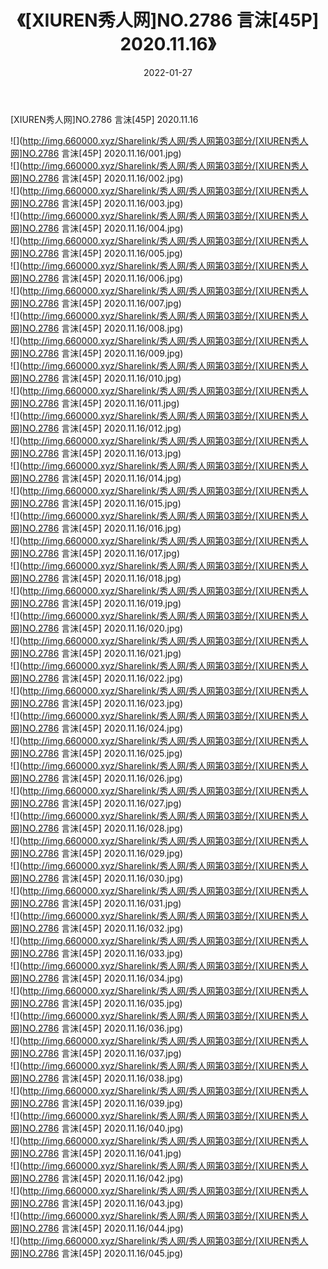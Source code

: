 ﻿---
layout: post
title:  《[XIUREN秀人网]NO.2786 言沫[45P] 2020.11.16》
date:   2022-01-27
img: http://img.660000.xyz/Sharelink/秀人网/秀人网第03部分/[XIUREN秀人网]NO.2786 言沫[45P] 2020.11.16/000.jpg
categories: [美女, 清纯, 唯美]
---

[XIUREN秀人网]NO.2786 言沫[45P] 2020.11.16

 ![](http://img.660000.xyz/Sharelink/秀人网/秀人网第03部分/[XIUREN秀人网]NO.2786 言沫[45P] 2020.11.16/001.jpg) <br>![](http://img.660000.xyz/Sharelink/秀人网/秀人网第03部分/[XIUREN秀人网]NO.2786 言沫[45P] 2020.11.16/002.jpg) <br>![](http://img.660000.xyz/Sharelink/秀人网/秀人网第03部分/[XIUREN秀人网]NO.2786 言沫[45P] 2020.11.16/003.jpg) <br>![](http://img.660000.xyz/Sharelink/秀人网/秀人网第03部分/[XIUREN秀人网]NO.2786 言沫[45P] 2020.11.16/004.jpg) <br>![](http://img.660000.xyz/Sharelink/秀人网/秀人网第03部分/[XIUREN秀人网]NO.2786 言沫[45P] 2020.11.16/005.jpg) <br>![](http://img.660000.xyz/Sharelink/秀人网/秀人网第03部分/[XIUREN秀人网]NO.2786 言沫[45P] 2020.11.16/006.jpg) <br>![](http://img.660000.xyz/Sharelink/秀人网/秀人网第03部分/[XIUREN秀人网]NO.2786 言沫[45P] 2020.11.16/007.jpg) <br>![](http://img.660000.xyz/Sharelink/秀人网/秀人网第03部分/[XIUREN秀人网]NO.2786 言沫[45P] 2020.11.16/008.jpg) <br>![](http://img.660000.xyz/Sharelink/秀人网/秀人网第03部分/[XIUREN秀人网]NO.2786 言沫[45P] 2020.11.16/009.jpg) <br>![](http://img.660000.xyz/Sharelink/秀人网/秀人网第03部分/[XIUREN秀人网]NO.2786 言沫[45P] 2020.11.16/010.jpg) <br>![](http://img.660000.xyz/Sharelink/秀人网/秀人网第03部分/[XIUREN秀人网]NO.2786 言沫[45P] 2020.11.16/011.jpg) <br>![](http://img.660000.xyz/Sharelink/秀人网/秀人网第03部分/[XIUREN秀人网]NO.2786 言沫[45P] 2020.11.16/012.jpg) <br>![](http://img.660000.xyz/Sharelink/秀人网/秀人网第03部分/[XIUREN秀人网]NO.2786 言沫[45P] 2020.11.16/013.jpg) <br>![](http://img.660000.xyz/Sharelink/秀人网/秀人网第03部分/[XIUREN秀人网]NO.2786 言沫[45P] 2020.11.16/014.jpg) <br>![](http://img.660000.xyz/Sharelink/秀人网/秀人网第03部分/[XIUREN秀人网]NO.2786 言沫[45P] 2020.11.16/015.jpg) <br>![](http://img.660000.xyz/Sharelink/秀人网/秀人网第03部分/[XIUREN秀人网]NO.2786 言沫[45P] 2020.11.16/016.jpg) <br>![](http://img.660000.xyz/Sharelink/秀人网/秀人网第03部分/[XIUREN秀人网]NO.2786 言沫[45P] 2020.11.16/017.jpg) <br>![](http://img.660000.xyz/Sharelink/秀人网/秀人网第03部分/[XIUREN秀人网]NO.2786 言沫[45P] 2020.11.16/018.jpg) <br>![](http://img.660000.xyz/Sharelink/秀人网/秀人网第03部分/[XIUREN秀人网]NO.2786 言沫[45P] 2020.11.16/019.jpg) <br>![](http://img.660000.xyz/Sharelink/秀人网/秀人网第03部分/[XIUREN秀人网]NO.2786 言沫[45P] 2020.11.16/020.jpg) <br>![](http://img.660000.xyz/Sharelink/秀人网/秀人网第03部分/[XIUREN秀人网]NO.2786 言沫[45P] 2020.11.16/021.jpg) <br>![](http://img.660000.xyz/Sharelink/秀人网/秀人网第03部分/[XIUREN秀人网]NO.2786 言沫[45P] 2020.11.16/022.jpg) <br>![](http://img.660000.xyz/Sharelink/秀人网/秀人网第03部分/[XIUREN秀人网]NO.2786 言沫[45P] 2020.11.16/023.jpg) <br>![](http://img.660000.xyz/Sharelink/秀人网/秀人网第03部分/[XIUREN秀人网]NO.2786 言沫[45P] 2020.11.16/024.jpg) <br>![](http://img.660000.xyz/Sharelink/秀人网/秀人网第03部分/[XIUREN秀人网]NO.2786 言沫[45P] 2020.11.16/025.jpg) <br>![](http://img.660000.xyz/Sharelink/秀人网/秀人网第03部分/[XIUREN秀人网]NO.2786 言沫[45P] 2020.11.16/026.jpg) <br>![](http://img.660000.xyz/Sharelink/秀人网/秀人网第03部分/[XIUREN秀人网]NO.2786 言沫[45P] 2020.11.16/027.jpg) <br>![](http://img.660000.xyz/Sharelink/秀人网/秀人网第03部分/[XIUREN秀人网]NO.2786 言沫[45P] 2020.11.16/028.jpg) <br>![](http://img.660000.xyz/Sharelink/秀人网/秀人网第03部分/[XIUREN秀人网]NO.2786 言沫[45P] 2020.11.16/029.jpg) <br>![](http://img.660000.xyz/Sharelink/秀人网/秀人网第03部分/[XIUREN秀人网]NO.2786 言沫[45P] 2020.11.16/030.jpg) <br>![](http://img.660000.xyz/Sharelink/秀人网/秀人网第03部分/[XIUREN秀人网]NO.2786 言沫[45P] 2020.11.16/031.jpg) <br>![](http://img.660000.xyz/Sharelink/秀人网/秀人网第03部分/[XIUREN秀人网]NO.2786 言沫[45P] 2020.11.16/032.jpg) <br>![](http://img.660000.xyz/Sharelink/秀人网/秀人网第03部分/[XIUREN秀人网]NO.2786 言沫[45P] 2020.11.16/033.jpg) <br>![](http://img.660000.xyz/Sharelink/秀人网/秀人网第03部分/[XIUREN秀人网]NO.2786 言沫[45P] 2020.11.16/034.jpg) <br>![](http://img.660000.xyz/Sharelink/秀人网/秀人网第03部分/[XIUREN秀人网]NO.2786 言沫[45P] 2020.11.16/035.jpg) <br>![](http://img.660000.xyz/Sharelink/秀人网/秀人网第03部分/[XIUREN秀人网]NO.2786 言沫[45P] 2020.11.16/036.jpg) <br>![](http://img.660000.xyz/Sharelink/秀人网/秀人网第03部分/[XIUREN秀人网]NO.2786 言沫[45P] 2020.11.16/037.jpg) <br>![](http://img.660000.xyz/Sharelink/秀人网/秀人网第03部分/[XIUREN秀人网]NO.2786 言沫[45P] 2020.11.16/038.jpg) <br>![](http://img.660000.xyz/Sharelink/秀人网/秀人网第03部分/[XIUREN秀人网]NO.2786 言沫[45P] 2020.11.16/039.jpg) <br>![](http://img.660000.xyz/Sharelink/秀人网/秀人网第03部分/[XIUREN秀人网]NO.2786 言沫[45P] 2020.11.16/040.jpg) <br>![](http://img.660000.xyz/Sharelink/秀人网/秀人网第03部分/[XIUREN秀人网]NO.2786 言沫[45P] 2020.11.16/041.jpg) <br>![](http://img.660000.xyz/Sharelink/秀人网/秀人网第03部分/[XIUREN秀人网]NO.2786 言沫[45P] 2020.11.16/042.jpg) <br>![](http://img.660000.xyz/Sharelink/秀人网/秀人网第03部分/[XIUREN秀人网]NO.2786 言沫[45P] 2020.11.16/043.jpg) <br>![](http://img.660000.xyz/Sharelink/秀人网/秀人网第03部分/[XIUREN秀人网]NO.2786 言沫[45P] 2020.11.16/044.jpg) <br>![](http://img.660000.xyz/Sharelink/秀人网/秀人网第03部分/[XIUREN秀人网]NO.2786 言沫[45P] 2020.11.16/045.jpg) <br>